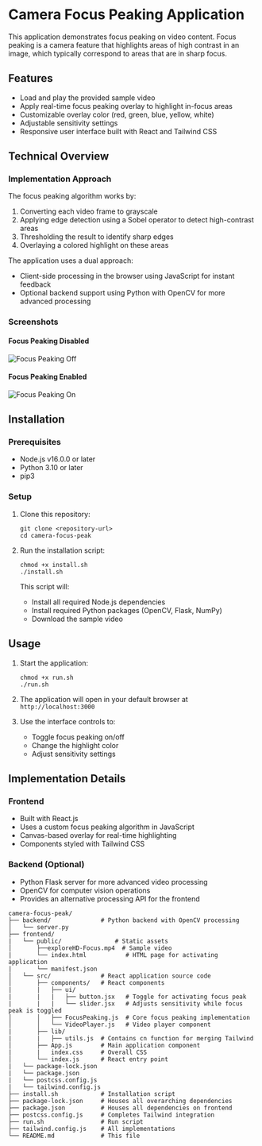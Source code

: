 # Camera Focus Peaking Application

This application demonstrates focus peaking on video content. Focus peaking is a camera feature that highlights areas of high contrast in an image, which typically correspond to areas that are in sharp focus.

## Features

- Load and play the provided sample video
- Apply real-time focus peaking overlay to highlight in-focus areas
- Customizable overlay color (red, green, blue, yellow, white)
- Adjustable sensitivity settings
- Responsive user interface built with React and Tailwind CSS

## Technical Overview

### Implementation Approach

The focus peaking algorithm works by:

1. Converting each video frame to grayscale
2. Applying edge detection using a Sobel operator to detect high-contrast areas
3. Thresholding the result to identify sharp edges
4. Overlaying a colored highlight on these areas

The application uses a dual approach:

- Client-side processing in the browser using JavaScript for instant feedback
- Optional backend support using Python with OpenCV for more advanced processing

### Screenshots

#### Focus Peaking Disabled

![Focus Peaking Off](screenshots/focus-peaking-off.png)

#### Focus Peaking Enabled

![Focus Peaking On](screenshots/focus-peaking-on.png)

## Installation

### Prerequisites

- Node.js v16.0.0 or later
- Python 3.10 or later
- pip3

### Setup

1. Clone this repository:

   ```
   git clone <repository-url>
   cd camera-focus-peak
   ```

2. Run the installation script:

   ```
   chmod +x install.sh
   ./install.sh
   ```

   This script will:

   - Install all required Node.js dependencies
   - Install required Python packages (OpenCV, Flask, NumPy)
   - Download the sample video

## Usage

1. Start the application:

   ```
   chmod +x run.sh
   ./run.sh
   ```

2. The application will open in your default browser at `http://localhost:3000`

3. Use the interface controls to:
   - Toggle focus peaking on/off
   - Change the highlight color
   - Adjust sensitivity settings

## Implementation Details

### Frontend

- Built with React.js
- Uses a custom focus peaking algorithm in JavaScript
- Canvas-based overlay for real-time highlighting
- Components styled with Tailwind CSS

### Backend (Optional)

- Python Flask server for more advanced video processing
- OpenCV for computer vision operations
- Provides an alternative processing API for the frontend

```
camera-focus-peak/
├── backend/              # Python backend with OpenCV processing
│   └── server.py
├── frontend/
|   └── public/               # Static assets
│       ├──exploreHD-Focus.mp4  # Sample video
|       └── index.html           # HTML page for activating application
|       └── manifest.json
│   └── src/              # React application source code
│       ├── components/   # React components
|       |   ├── ui/
|       |   |   ├── button.jsx   # Toggle for activating focus peak
|       |   |   └── slider.jsx   # Adjusts sensitivity while focus peak is toggled
│       │   ├── FocusPeaking.js  # Core focus peaking implementation
│       │   └── VideoPlayer.js   # Video player component
|       ├── lib/
|       |   ├── utils.js  # Contains cn function for merging Tailwind
│       ├── App.js        # Main application component
|       |   index.css     # Overall CSS
│       └── index.js      # React entry point
|   └── package-lock.json
|   └── package.json
|   └── postcss.config.js
|   └── tailwind.config.js
├── install.sh            # Installation script
├── package-lock.json     # Houses all overarching dependencies
├── package.json          # Houses all dependencies on frontend
├── postcss.config.js     # Completes Tailwind integration
├── run.sh                # Run script
├── tailwind.config.js    # All implementations
└── README.md             # This file
```
